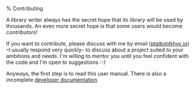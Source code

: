 % Contributing

A library writer always has the secret hope that its library will be used by thousands. An even more secret hope is that some users would become *contributors*!

If you want to contribute, please discuss with me by email (ptalbot@hyc.io) –I usually respond very quickly– to discuss about a project suited to your ambitions and needs. I'm willing to mentor you until you feel confident with the code and I'm open to suggestions :-)

Anyways, the first step is to read this user manual. There is also a incomplete [developer documentation](http://hyc.io/rust-lib/oak-dev/oak/index.html).
